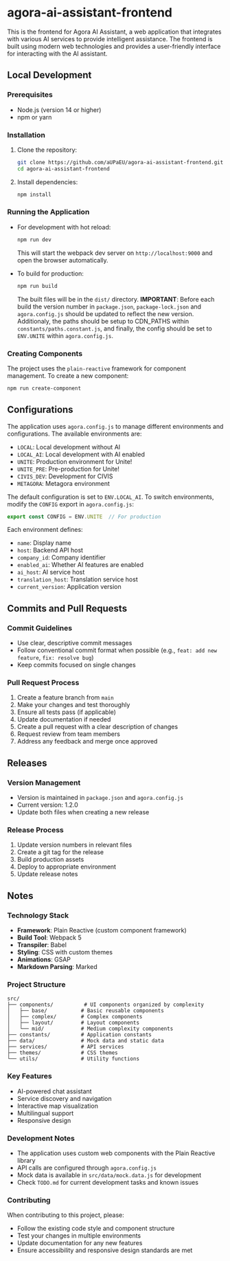 # agora-ai-assistant-frontend
This is the frontend for Agora AI Assistant, a web application that integrates with various AI services to provide intelligent assistance. The frontend is built using modern web technologies and provides a user-friendly interface for interacting with the AI assistant.

## Local Development

### Prerequisites
- Node.js (version 14 or higher)
- npm or yarn

### Installation
1. Clone the repository:
   ```bash
   git clone https://github.com/aUPaEU/agora-ai-assistant-frontend.git
   cd agora-ai-assistant-frontend
   ```

2. Install dependencies:
   ```bash
   npm install
   ```

### Running the Application
- For development with hot reload:
  ```bash
  npm run dev
  ```
  This will start the webpack dev server on `http://localhost:9000` and open the browser automatically.

- To build for production:
  ```bash
  npm run build
  ```
  The built files will be in the `dist/` directory.
  **IMPORTANT**: Before each build the version number in `package.json`, `package-lock.json` and `agora.config.js` should be updated to reflect the new version. Additionaly, the paths should be setup to CDN_PATHS within `constants/paths.constant.js`, and finally, the config should be set to `ENV.UNITE` within `agora.config.js`.

### Creating Components
The project uses the `plain-reactive` framework for component management. To create a new component:
```bash
npm run create-component
```

## Configurations

The application uses `agora.config.js` to manage different environments and configurations. The available environments are:

- `LOCAL`: Local development without AI
- `LOCAL_AI`: Local development with AI enabled
- `UNITE`: Production environment for Unite!
- `UNITE_PRE`: Pre-production for Unite!
- `CIVIS_DEV`: Development for CIVIS
- `METAGORA`: Metagora environment

The default configuration is set to `ENV.LOCAL_AI`. To switch environments, modify the `CONFIG` export in `agora.config.js`:

```javascript
export const CONFIG = ENV.UNITE  // For production
```

Each environment defines:
- `name`: Display name
- `host`: Backend API host
- `company_id`: Company identifier
- `enabled_ai`: Whether AI features are enabled
- `ai_host`: AI service host
- `translation_host`: Translation service host
- `current_version`: Application version

## Commits and Pull Requests

### Commit Guidelines
- Use clear, descriptive commit messages
- Follow conventional commit format when possible (e.g., `feat: add new feature`, `fix: resolve bug`)
- Keep commits focused on single changes

### Pull Request Process
1. Create a feature branch from `main`
2. Make your changes and test thoroughly
3. Ensure all tests pass (if applicable)
4. Update documentation if needed
5. Create a pull request with a clear description of changes
6. Request review from team members
7. Address any feedback and merge once approved

## Releases

### Version Management
- Version is maintained in `package.json` and `agora.config.js`
- Current version: 1.2.0
- Update both files when creating a new release

### Release Process
1. Update version numbers in relevant files
2. Create a git tag for the release
3. Build production assets
4. Deploy to appropriate environment
5. Update release notes

## Notes

### Technology Stack
- **Framework**: Plain Reactive (custom component framework)
- **Build Tool**: Webpack 5
- **Transpiler**: Babel
- **Styling**: CSS with custom themes
- **Animations**: GSAP
- **Markdown Parsing**: Marked

### Project Structure
```
src/
├── components/          # UI components organized by complexity
│   ├── base/           # Basic reusable components
│   ├── complex/        # Complex components
│   ├── layout/         # Layout components
│   └── mid/            # Medium complexity components
├── constants/          # Application constants
├── data/               # Mock data and static data
├── services/           # API services
├── themes/             # CSS themes
└── utils/              # Utility functions
```

### Key Features
- AI-powered chat assistant
- Service discovery and navigation
- Interactive map visualization
- Multilingual support
- Responsive design

### Development Notes
- The application uses custom web components with the Plain Reactive library
- API calls are configured through `agora.config.js`
- Mock data is available in `src/data/mock.data.js` for development
- Check `TODO.md` for current development tasks and known issues

### Contributing
When contributing to this project, please:
- Follow the existing code style and component structure
- Test your changes in multiple environments
- Update documentation for any new features
- Ensure accessibility and responsive design standards are met